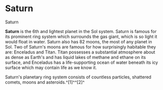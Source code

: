 # Saturn
Saturn
 		 	 

**Saturn** is the 6th and lightest planet in the Sol system. Saturn is famous for its prominent ring system which surrounds the gas giant, which is so light it would float in water. Saturn also has 82 moons, the most of any planet in Sol. Two of Saturn's moons are famous for how surprisingly habitable they are: Enceladus and Titan. Titan possesses a substantial atmosphere about as dense as Earth's and has liquid lakes of methane and ethane on its surface, and Enceladus has a life-supporting ocean of water beneath its icy surface which may contain life as we know it.

Saturn's planetary ring system consists of countless particles, shattered comets, moons and  asteroids.^[1]^^[2]^
